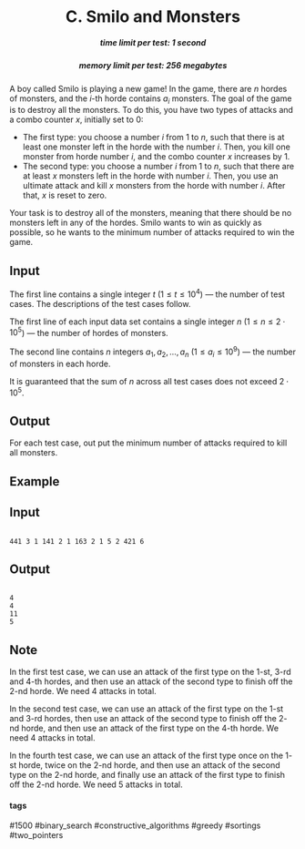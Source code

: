 <h1 style='text-align: center;'> C. Smilo and Monsters</h1>

<h5 style='text-align: center;'>time limit per test: 1 second</h5>
<h5 style='text-align: center;'>memory limit per test: 256 megabytes</h5>

A boy called Smilo is playing a new game! In the game, there are $n$ hordes of monsters, and the $i$-th horde contains $a_i$ monsters. The goal of the game is to destroy all the monsters. To do this, you have two types of attacks and a combo counter $x$, initially set to $0$:

* The first type: you choose a number $i$ from $1$ to $n$, such that there is at least one monster left in the horde with the number $i$. Then, you kill one monster from horde number $i$, and the combo counter $x$ increases by $1$.
* The second type: you choose a number $i$ from $1$ to $n$, such that there are at least $x$ monsters left in the horde with number $i$. Then, you use an ultimate attack and kill $x$ monsters from the horde with number $i$. After that, $x$ is reset to zero.

Your task is to destroy all of the monsters, meaning that there should be no monsters left in any of the hordes. Smilo wants to win as quickly as possible, so he wants to the minimum number of attacks required to win the game. 

## Input

The first line contains a single integer $t$ ($1 \leq t \leq 10^4$) — the number of test cases. The descriptions of the test cases follow.

The first line of each input data set contains a single integer $n$ ($1 \leq n \leq 2 \cdot 10^5$) — the number of hordes of monsters.

The second line contains $n$ integers $a_1, a_2, \ldots, a_n$ ($1 \leq a_i \leq 10^9$) — the number of monsters in each horde.

It is guaranteed that the sum of $n$ across all test cases does not exceed $2 \cdot {10^5}$.

## Output

For each test case, out put the minimum number of attacks required to kill all monsters.

## Example

## Input


```

441 3 1 141 2 1 163 2 1 5 2 421 6
```
## Output


```

4
4
11
5

```
## Note

In the first test case, we can use an attack of the first type on the $1$-st, $3$-rd and $4$-th hordes, and then use an attack of the second type to finish off the $2$-nd horde. We need $4$ attacks in total.

In the second test case, we can use an attack of the first type on the $1$-st and $3$-rd hordes, then use an attack of the second type to finish off the $2$-nd horde, and then use an attack of the first type on the $4$-th horde. We need $4$ attacks in total.

In the fourth test case, we can use an attack of the first type once on the $1$-st horde, twice on the $2$-nd horde, and then use an attack of the second type on the $2$-nd horde, and finally use an attack of the first type to finish off the $2$-nd horde. We need $5$ attacks in total.



#### tags 

#1500 #binary_search #constructive_algorithms #greedy #sortings #two_pointers 